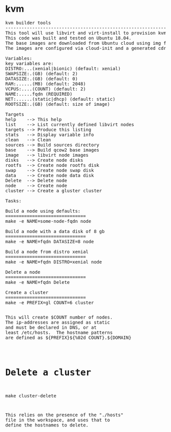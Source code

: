 # kvm
<pre>
kvm builder tools
--------------------------------------------------------------
This tool will use libvirt and virt-install to provision kvm nodes on Linux.
This code was built and tested on Ubuntu 18.04.
The base images are downloaded from Ubuntu cloud using img files.
The images are configured via cloud-init and a generated cdrom iso.

Variables:
key variables are:
DISTRO:...(xenial|bionic) (default: xenial)
SWAPSIZE:.(GB) (default: 2)
DATASIZE:.(GB) (default: 0)
RAM:......(MB) (default: 2048)
VCPUS:....(COUNT) (default: 2)
NAME:.....fqdn (REQUIRED) 
NET:......(static|dhcp) (default: static)
ROOTSIZE:.(GB) (default: size of image)

Targets
help    --> This help
list    --> List currently defined libvirt nodes
targets --> Produce this listing
stats   --> Display variable info
clean   --> Clean
sources --> Build sources directory
base    --> Build qcow2 base images
image   --> libvirt node images
disks   --> Create node disks
rootfs  --> Create node rootfs disk
swap    --> Create node swap disk
data    --> Create node data disk
Delete  --> Delete node
node    --> Create node
cluster --> Create a gluster cluster

Tasks:

Build a node using defaults:
==============================
make -e NAME=some-node-fqdn node

Build a node with a data disk of 8 gb
==============================
make -e NAME=fqdn DATASIZE=8 node

Build a node from distro xenial
==============================
make -e NAME=fqdn DISTRO=xenial node

Delete a node
==============================
make -e NAME=fqdn Delete

Create a cluster
==============================
make -e PREFIX=gl COUNT=6 cluster

<pre>
This will create $COUNT number of nodes.  
The ip-addresses are assigned as static 
and must be declared in DNS, or at 
least /etc/hosts.  The hostname patterns 
are defined as ${PREFIX}${%02d COUNT}.${DOMAIN}  
</pre>

Delete a cluster
==============================
make cluster-delete

<pre>
This relies on the presence of the "./hosts" 
file in the workspace, and uses that to 
define the hostnames to delete.
</pre>


</pre>
